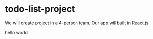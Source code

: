 # todo-list-project

We will create project in a 4-person team. Our app will built in React.js

hello world
